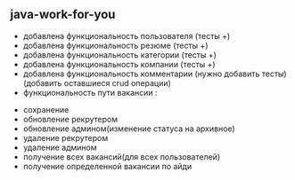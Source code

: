 ## java-work-for-you

* добавлена функциональность пользователя (тесты +)
* добавлена функциональность резюме (тесты +)
* добавлена функциональность категории (тесты +)
* добавлена функциональность компании (тесты +)
* добавлена функциональность комментарии (нужно добавить тесты)(добавить оставшиеся crud операции)
* функциональность пути вакансии : 
- сохранение
- обновление рекрутером
- обновление админом(изменение статуса на архивное)
- удаление рекрутером
- удаление админом
- получение всех вакансий(для всех пользователей)
- получение определенной вакансии по айди

